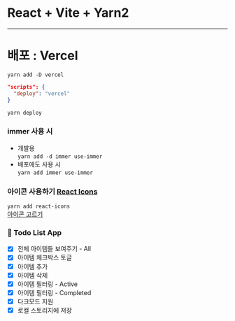 # React + Vite + Yarn2

---

# 배포 : Vercel

`yarn add -D vercel`

```json
"scripts": {
  "deploy": "vercel"
}
```

`yarn deploy`

### immer 사용 시

-   개발용  
    `yarn add -d immer use-immer`
-   배포에도 사용 시  
    `yarn add immer use-immer`

### 아이콘 사용하기 [React Icons](https://www.npmjs.com/package/react-icons)

`yarn add react-icons`  
[아이콘 고르기](https://primer.style/foundations/icons)

### 📓 Todo List App

-   [x] 전체 아이템들 보여주기 - All
-   [x] 아이템 체크박스 토글
-   [x] 아이템 추가
-   [x] 아이템 삭제
-   [x] 아이템 필터링 - Active
-   [x] 아이템 필터링 - Completed
-   [x] 다크모드 지원
-   [x] 로컬 스토리지에 저장
